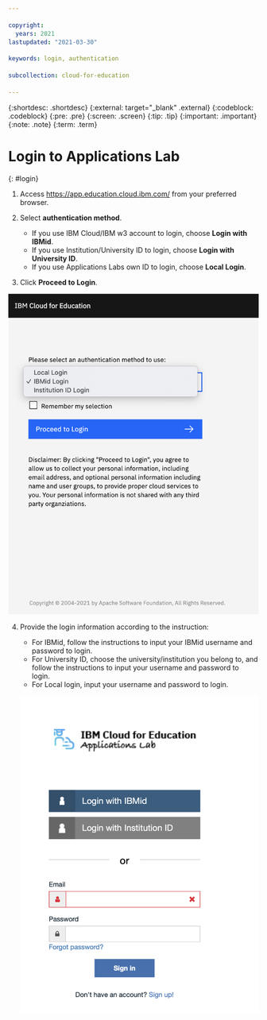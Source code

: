 ```yaml
---

copyright:
  years: 2021
lastupdated: "2021-03-30"

keywords: login, authentication

subcollection: cloud-for-education

---
```


{:shortdesc: .shortdesc}
{:external: target="_blank" .external}
{:codeblock: .codeblock}
{:pre: .pre}
{:screen: .screen}
{:tip: .tip}
{:important: .important}
{:note: .note}
{:term: .term}


# Login to Applications Lab
{: #login}

1. Access https://app.education.cloud.ibm.com/ from your preferred browser.

2. Select **authentication method**. 
   - If you use IBM Cloud/IBM w3 account to login, choose **Login with IBMid**.
   - If you use Institution/University ID to login, choose **Login with University ID**.
   - If you use Applications Labs own ID to login, choose **Local Login**.

3. Click **Proceed to Login**.

 ![Login](images/login_main.png)

4. Provide the login information according to the instruction: 
   - For IBMid, follow the instructions to input your IBMid username and password to login.
   - For University ID, choose the university/institution you belong to, and follow the instructions
     to input your username and password to login.
   - For Local login, input your username and password to login.

   ![local](images/login_local.png)

